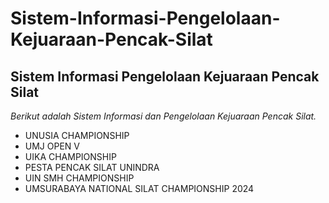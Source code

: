 # Sistem-Informasi-Pengelolaan-Kejuaraan-Pencak-Silat

Sistem Informasi Pengelolaan Kejuaraan Pencak Silat
--
*Berikut adalah Sistem Informasi dan Pengelolaan Kejuaraan Pencak Silat.*
- UNUSIA CHAMPIONSHIP
- UMJ OPEN V
- UIKA CHAMPIONSHIP
- PESTA PENCAK SILAT UNINDRA
- UIN SMH CHAMPIONSHIP
- UMSURABAYA NATIONAL SILAT CHAMPIONSHIP 2024

